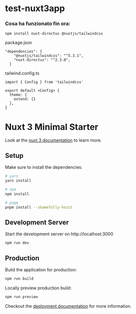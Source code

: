 # test-nuxt3app

### Cosa ha funzionato fin ora:

`npm install nuxt-directus @nuxtjs/tailwindcss`

package.json
```
"dependencies": {
    "@nuxtjs/tailwindcss": "^5.3.1",
    "nuxt-directus": "^2.3.0",
  }
```

tailwind.config.ts
```
import { Config } from 'tailwindcss'

export default <Config> {
  theme: {
    extend: {}
  },
}
```

# Nuxt 3 Minimal Starter

Look at the [nuxt 3 documentation](https://v3.nuxtjs.org) to learn more.

## Setup

Make sure to install the dependencies:

```bash
# yarn
yarn install

# npm
npm install

# pnpm
pnpm install --shamefully-hoist
```

## Development Server

Start the development server on http://localhost:3000

```bash
npm run dev
```

## Production

Build the application for production:

```bash
npm run build
```

Locally preview production build:

```bash
npm run preview
```

Checkout the [deployment documentation](https://v3.nuxtjs.org/guide/deploy/presets) for more information.
